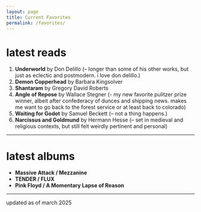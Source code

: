 ```yaml
---
layout: page
title: Current Favorites
permalink: /favorites/
---
```


# latest reads
1. **Underworld** by Don Delillo (– longer than some of his other works, but just as eclectic and postmodern. i love don delillo.)
2. **Demon Copperhead** by Barbara Kingsolver
3. **Shantaram** by Gregory David Roberts
4. **Angle of Repose** by Wallace Stegner (- my new favorite pulitzer prize winner, albeit after confederacy of dunces and shipping news. makes me want to go back to the forest service or at least back to colorado)
5. **Waiting for Godot** by Samuel Beckett (– not a thing happens.)
6. **Narcissus and Goldmund** by Hermann Hesse (– set in medieval and religious contexts, but still felt weirdly pertinent and personal)

---
# latest albums
- **Massive Attack / Mezzanine**
- **TENDER / FLUX**
- **Pink Floyd / A Momentary Lapse of Reason**

---
updated as of march 2025
